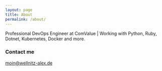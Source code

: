 ```yaml
---
layout: page
title: About
permalink: /about/
---
```


Professional DevOps Engineer at ComValue | Working with Python, Ruby, Dotnet, Kubernetes, Docker and more.

### Contact me

[moin@wellnitz-alex.de](mailto:moin@wellnitz-alex.de)